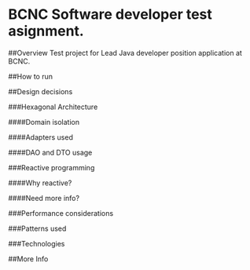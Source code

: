 # BCNC Software developer test asignment.

##Overview
Test project for Lead Java developer position application at BCNC.

##How to run


##Design decisions

###Hexagonal Architecture

####Domain isolation

####Adapters used

####DAO and DTO usage

###Reactive programming

####Why reactive?

####Need more info?

###Performance considerations

###Patterns used

###Technologies

##More Info
